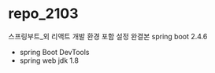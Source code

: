 # repo_2103
스프링부트_외 리액트 개발 환경 포함 설정 완결본
spring boot 2.4.6
- spring Boot DevTools
- spring web
jdk 1.8
